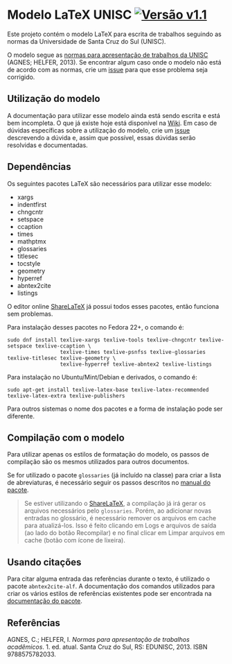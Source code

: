 # Modelo LaTeX UNISC [![Versão v1.1](https://img.shields.io/badge/Vers%C3%A3o-v1.1-brightgreen.svg)](CHANGELOG.md)

Este projeto contém o modelo LaTeX para escrita de trabalhos seguindo as normas da Universidade de Santa Cruz do Sul (UNISC).

O modelo segue as [normas para apresentação de trabalhos da UNISC][Normas UNISC] (AGNES; HELFER, 2013). Se encontrar algum caso onde o modelo não está de acordo com as normas, crie um [issue](https://github.com/eduardoweiland/latex-unisc/issues/new) para que esse problema seja corrigido.

## Utilização do modelo

A documentação para utilizar esse modelo ainda está sendo escrita e está bem incompleta. O que já existe hoje está disponível na [Wiki](https://github.com/eduardoweiland/latex-unisc/wiki). Em caso de dúvidas específicas sobre a utilização do modelo, crie um [issue](https://github.com/eduardoweiland/latex-unisc/issues/new) descrevendo a dúvida e, assim que possível, essas dúvidas serão resolvidas e documentadas.

## Dependências

Os seguintes pacotes LaTeX são necessários para utilizar esse modelo:

* xargs
* indentfirst
* chngcntr
* setspace
* ccaption
* times
* mathptmx
* glossaries
* titlesec
* tocstyle
* geometry
* hyperref
* abntex2cite
* listings

O editor online [ShareLaTeX][] já possui todos esses pacotes, então funciona sem problemas.

Para instalação desses pacotes no Fedora 22+, o comando é:

    sudo dnf install texlive-xargs texlive-tools texlive-chngcntr texlive-setspace texlive-ccaption \
                     texlive-times texlive-psnfss texlive-glossaries texlive-titlesec texlive-geometry \
                     texlive-hyperref texlive-abntex2 texlive-listings

Para instalação no Ubuntu/Mint/Debian e derivados, o comando é:

    sudo apt-get install texlive-latex-base texlive-latex-recommended texlive-latex-extra texlive-publishers

Para outros sistemas o nome dos pacotes e a forma de instalação pode ser diferente.

## Compilação com o modelo

Para utilizar apenas os estilos de formatação do modelo, os passos de compilação são os mesmos utilizados para outros documentos.

Se for utilizado o pacote `glossaries` (já incluído na classe) para criar a lista de abreviaturas, é necessário seguir os passos descritos no [manual do pacote][manual-glossaries].

> Se estiver utilizando o [ShareLaTeX][], a compilação já irá gerar os arquivos necessários pelo `glossaries`. Porém, ao adicionar novas entradas no glossário, é necessário remover os arquivos em cache para atualizá-los. Isso é feito clicando em Logs e arquivos de saída (ao lado do botão Recompilar) e no final clicar em Limpar arquivos em cache (botão com ícone de lixeira).

## Usando citações

Para citar alguma entrada das referências durante o texto, é utilizado o pacote `abntex2cite-alf`. A documentação dos comandos utilizados para criar os vários estilos de referências existentes pode ser encontrada na [documentação do pacote][abnTeX2cite].

## Referências

AGNES, C.; HELFER, I. _Normas para apresentação de trabalhos acadêmicos_. 1. ed. atual. Santa Cruz do Sul, RS: EDUNISC, 2013. ISBN 9788575782033.


[ShareLaTeX]: https://pt.sharelatex.com "ShareLaTeX - Online LaTeX Editor"
[Normas UNISC]: http://www.unisc.br/portal/pt/editora/e-books/88/normas-para-apresentacao-de-trabalhos-academicos.html "Normas para apresentação de trabalhos acadêmicos"
[manual-glossaries]: http://mirrors.ctan.org/macros/latex/contrib/glossaries/glossaries-user.pdf "User Manual for glossaries"
[abnTeX2cite]: http://repositorios.cpai.unb.br/ctan/macros/latex/contrib/abntex2/doc/abntex2cite-alf.pdf
